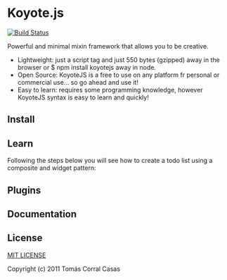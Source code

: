 # Koyote.js

[![Build Status](https://drone.io/github.com/fer/koyote.js/status.png)](https://drone.io/github.com/fer/koyote.js/latest)

Powerful and minimal mixin framework that allows you to be creative.

- Lightweight: just a script tag and just 550 bytes (gzipped) away in the browser or $ npm install koyotejs away in node.
- Open Source: KoyoteJS is a free to use on any platform fr personal or commercial use... so go ahead and use it!
- Easy to learn: requires some programming knowledge, however KoyoteJS syntax is easy to learn and quickly!

## Install

## Learn

Following the steps below you will see how to create a todo list using a composite and widget pattern:

## Plugins

## Documentation

## License

[MIT LICENSE](http://opensource.org/licenses/MIT)

Copyright (c) 2011 Tomás Corral Casas
